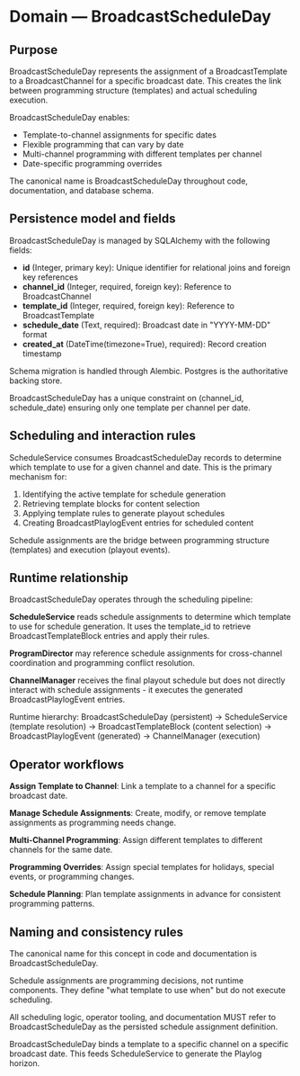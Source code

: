 # Domain — BroadcastScheduleDay

## Purpose

BroadcastScheduleDay represents the assignment of a BroadcastTemplate to a BroadcastChannel for a specific broadcast date. This creates the link between programming structure (templates) and actual scheduling execution.

BroadcastScheduleDay enables:

- Template-to-channel assignments for specific dates
- Flexible programming that can vary by date
- Multi-channel programming with different templates per channel
- Date-specific programming overrides

The canonical name is BroadcastScheduleDay throughout code, documentation, and database schema.

## Persistence model and fields

BroadcastScheduleDay is managed by SQLAlchemy with the following fields:

- **id** (Integer, primary key): Unique identifier for relational joins and foreign key references
- **channel_id** (Integer, required, foreign key): Reference to BroadcastChannel
- **template_id** (Integer, required, foreign key): Reference to BroadcastTemplate
- **schedule_date** (Text, required): Broadcast date in "YYYY-MM-DD" format
- **created_at** (DateTime(timezone=True), required): Record creation timestamp

Schema migration is handled through Alembic. Postgres is the authoritative backing store.

BroadcastScheduleDay has a unique constraint on (channel_id, schedule_date) ensuring only one template per channel per date.

## Scheduling and interaction rules

ScheduleService consumes BroadcastScheduleDay records to determine which template to use for a given channel and date. This is the primary mechanism for:

1. Identifying the active template for schedule generation
2. Retrieving template blocks for content selection
3. Applying template rules to generate playout schedules
4. Creating BroadcastPlaylogEvent entries for scheduled content

Schedule assignments are the bridge between programming structure (templates) and execution (playout events).

## Runtime relationship

BroadcastScheduleDay operates through the scheduling pipeline:

**ScheduleService** reads schedule assignments to determine which template to use for schedule generation. It uses the template_id to retrieve BroadcastTemplateBlock entries and apply their rules.

**ProgramDirector** may reference schedule assignments for cross-channel coordination and programming conflict resolution.

**ChannelManager** receives the final playout schedule but does not directly interact with schedule assignments - it executes the generated BroadcastPlaylogEvent entries.

Runtime hierarchy:
BroadcastScheduleDay (persistent) → ScheduleService (template resolution) → BroadcastTemplateBlock (content selection) → BroadcastPlaylogEvent (generated) → ChannelManager (execution)

## Operator workflows

**Assign Template to Channel**: Link a template to a channel for a specific broadcast date.

**Manage Schedule Assignments**: Create, modify, or remove template assignments as programming needs change.

**Multi-Channel Programming**: Assign different templates to different channels for the same date.

**Programming Overrides**: Assign special templates for holidays, special events, or programming changes.

**Schedule Planning**: Plan template assignments in advance for consistent programming patterns.

## Naming and consistency rules

The canonical name for this concept in code and documentation is BroadcastScheduleDay.

Schedule assignments are programming decisions, not runtime components. They define "what template to use when" but do not execute scheduling.

All scheduling logic, operator tooling, and documentation MUST refer to BroadcastScheduleDay as the persisted schedule assignment definition.

BroadcastScheduleDay binds a template to a specific channel on a specific broadcast date. This feeds ScheduleService to generate the Playlog horizon.
